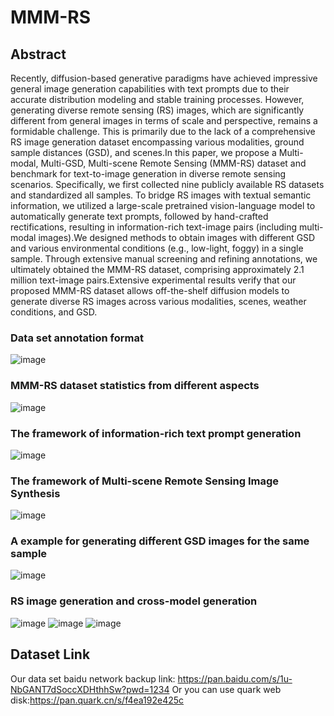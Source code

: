 # MMM-RS
## Abstract

  Recently, diffusion-based generative paradigms have achieved impressive general image generation capabilities with text prompts due to their accurate distribution modeling and stable training processes. However, generating diverse remote sensing (RS) images, which are significantly different from general images in terms of scale and perspective, remains a formidable challenge. This is primarily due to the lack of a comprehensive RS image generation dataset encompassing various modalities, ground sample distances (GSD), and scenes.In this paper, we propose a Multi-modal, Multi-GSD, Multi-scene Remote Sensing (MMM-RS) dataset and benchmark for text-to-image generation in diverse remote sensing scenarios. Specifically, we first collected nine publicly available RS datasets and standardized all samples. To bridge RS images with textual semantic information, we utilized a large-scale pretrained vision-language model to automatically generate text prompts, followed by hand-crafted rectifications, resulting in information-rich text-image pairs (including multi-modal images).We designed methods to obtain images with different GSD and various environmental conditions (e.g., low-light, foggy) in a single sample. Through extensive manual screening and refining annotations, we ultimately obtained the MMM-RS dataset, comprising approximately 2.1 million text-image pairs.Extensive experimental results verify that our proposed MMM-RS dataset allows off-the-shelf diffusion models to generate diverse RS images across various modalities, scenes, weather conditions, and GSD.

### Data set annotation format
![image](image/1.jpg)

### MMM-RS dataset statistics from different aspects
![image](https://github.com/user-attachments/assets/ee6def45-d532-40de-a9c2-3a76b4be0bf9)

### The framework of information-rich text prompt generation
![image](https://github.com/user-attachments/assets/8f0567c9-96a1-4085-9f61-c5580fa05867)

### The framework of Multi-scene Remote Sensing Image Synthesis
![image](https://github.com/user-attachments/assets/ebbba53a-a396-4430-b456-4303b8c49428)

### A example for generating different GSD images for the same sample
![image](https://github.com/user-attachments/assets/0ffb78ee-2399-415c-ab03-78196177420f)

### RS image generation and cross-model generation
![image](https://github.com/user-attachments/assets/24764fda-dd77-4f60-8dcb-eed741304e26)
![image](https://github.com/user-attachments/assets/ad8b643d-c293-4a02-bd21-585a1c972d77)
![image](https://github.com/user-attachments/assets/eba5d3cb-58cd-4491-bc24-f8860ea93195)

## Dataset Link

  Our data set baidu network backup link: https://pan.baidu.com/s/1u-NbGANT7dSoccXDHthhSw?pwd=1234 
  Or you can use quark web disk:https://pan.quark.cn/s/f4ea192e425c
